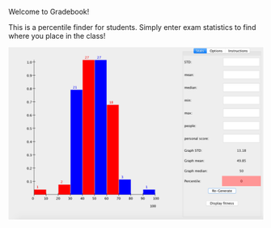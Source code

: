 Welcome to Gradebook!

This is a percentile finder for students. Simply enter exam statistics to find where you place in the class!

  ![alt text](image1.png "Description goes here")
